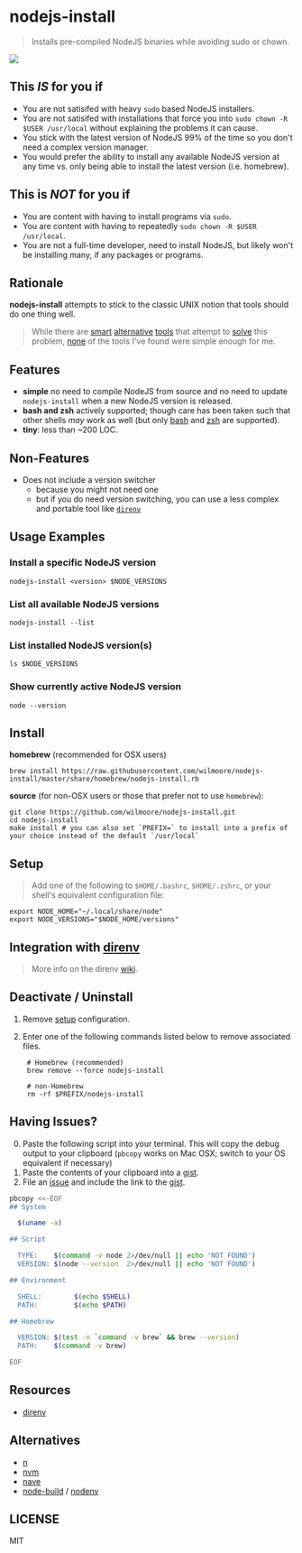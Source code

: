 # nodejs-install
> Installs pre-compiled NodeJS binaries while avoiding sudo or chown.

![](https://cldup.com/gwMh7Zzx2Z.png)


## This _IS_ for you if

-   You are not satisifed with heavy `sudo` based NodeJS installers.
-   You are not satisifed with installations that force you into `sudo chown -R $USER /usr/local` without explaining the problems it can cause.
-   You stick with the latest version of NodeJS 99% of the time so you don't need a complex version manager.
-   You would prefer the ability to install any available NodeJS version at any time vs. only being able to install the latest version (i.e. homebrew).


## This is _NOT_ for you if

-   You are content with having to install programs via `sudo`.
-   You are content with having to repeatedly `sudo chown -R $USER /usr/local`.
-   You are not a full-time developer, need to install NodeJS, but likely won't be installing many, if any packages or programs.


## Rationale

**nodejs-install** attempts to stick to the classic UNIX notion that tools should do one thing well.

>   While there are [smart][n] [alternative][nvm] [tools][nave] that attempt to [solve][30-second-install] this problem, [none][avn] of the tools I've found were simple enough for me.


## Features

-   **simple** no need to compile NodeJS from source and no need to update `nodejs-install` when a new NodeJS version is released.
-   **bash and zsh** actively supported; though care has been taken such that other shells _may_ work as well (but only [bash] and [zsh] are supported).
-   **tiny**: less than ~200 LOC.


## Non-Features

-   Does not include a version switcher
      * because you might not need one
      * but if you do need version switching, you can use a less complex and portable tool like [`direnv`][direnv]


## Usage Examples

### Install a specific NodeJS version

    nodejs-install <version> $NODE_VERSIONS

### List all available NodeJS versions

    nodejs-install --list

### List installed NodeJS version(s)

    ls $NODE_VERSIONS

### Show currently active NodeJS version

    node --version


## Install

**homebrew** (recommended for OSX users)

    brew install https://raw.githubusercontent.com/wilmoore/nodejs-install/master/share/homebrew/nodejs-install.rb

**source** (for non-OSX users or those that prefer not to use `homebrew`):

    git clone https://github.com/wilmoore/nodejs-install.git
    cd nodejs-install
    make install # you can also set `PREFIX=` to install into a prefix of your choice instead of the default `/usr/local`


## Setup

> Add one of the following to `$HOME/.bashrc`, `$HOME/.zshrc`, or your shell's equivalent configuration file:

    export NODE_HOME="~/.local/share/node"
    export NODE_VERSIONS="$NODE_HOME/versions"


## Integration with [direnv][direnv]

> More info on the direnv [wiki](https://github.com/direnv/direnv/wiki/Node).

## Deactivate / Uninstall

1. Remove [setup](https://github.com/wilmoore/nodejs-install#setup) configuration.

2. Enter one of the following commands listed below to remove associated files.

        # Homebrew (recommended)
        brew remove --force nodejs-install

        # non-Homebrew
        rm -rf $PREFIX/nodejs-install


## Having Issues?

0. Paste the following script into your terminal. This will copy the debug output to your clipboard (`pbcopy` works on Mac OSX; switch to your OS equivalent if necessary)
0. Paste the contents of your clipboard into a [gist].
0. File an [issue](https://github.com/wilmoore/nodejs-install/issues?state=open) and include the link to the [gist].

```sh
pbcopy <<-EOF
## System

  $(uname -a)

## Script

  TYPE:    $(command -v node 2>/dev/null || echo 'NOT FOUND')
  VERSION: $(node --version  2>/dev/null || echo 'NOT FOUND')

## Environment

  SHELL:        $(echo $SHELL)
  PATH:         $(echo $PATH)

## Homebrew

  VERSION: $(test -n `command -v brew` && brew --version)
  PATH:    $(command -v brew)

EOF
```

## Resources

-   [direnv]


## Alternatives

-   [n]
-   [nvm]
-   [nave]
-   [node-build] / [nodenv]

## LICENSE

  MIT



[30-second-install]: https://gist.github.com/isaacs/579814
[direnv]: http://direnv.net
[node-build]: https://github.com/nodenv/node-build
[nodenv]: https://github.com/nodenv/nodenv
[bash]: http://www.gnu.org/software/bash/
[gist]: https://gist.github.com/
[nave]: https://github.com/isaacs/nave
[nvm]: https://github.com/creationix/nvm
[avn]: https://github.com/wbyoung/avn
[zsh]: http://www.zsh.org/
[n]: https://github.com/tj/n
